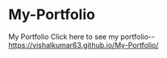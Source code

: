 # My-Portfolio
My Portfolio
Click here to see my portfolio--  https://vishalkumar63.github.io/My-Portfolio/

